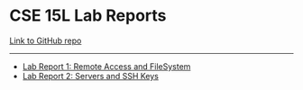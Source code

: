 # CSE 15L Lab Reports

[Link to GitHub repo][1]

---

* [Lab Report 1: Remote Access and FileSystem][2]
* [Lab Report 2: Servers and SSH Keys][3]

[1]: https://github.com/Avvyxx/cse15l-lab-reports
[2]: https://avvyxx.github.io/cse15l-lab-reports/lab-report-1
[3]: https://avvyxx.github.io/cse15l-lab-reports/lab-report-2
